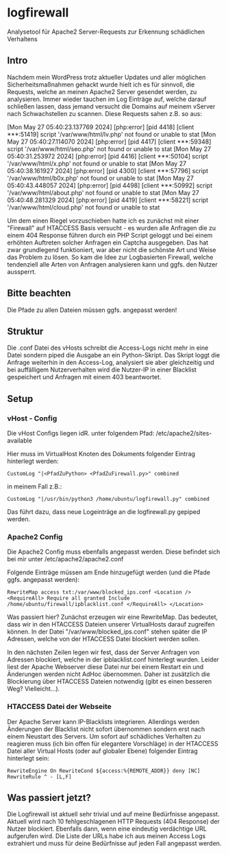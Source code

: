 # logfirewall
Analysetool für Apache2 Server-Requests zur Erkennung schädlichen Verhaltens

## Intro
Nachdem mein WordPress trotz aktueller Updates und aller möglichen Sicherheitsmaßnahmen gehackt wurde hielt ich es für sinnvoll, die Requests, welche an meinen Apache2 Server gesendet werden, zu analysieren.
Immer wieder tauchen im Log Einträge auf, welche darauf schließen lassen, dass jemand versucht die Domains auf meinem vServer nach Schwachstellen zu scannen.
Diese Requests sahen z.B. so aus:

[Mon May 27 05:40:23.137769 2024] [php:error] [pid 4418] [client ***:51419] script '/var/www/html/lv.php' not found or unable to stat
[Mon May 27 05:40:27.114070 2024] [php:error] [pid 4417] [client ***:59348] script '/var/www/html/seo.php' not found or unable to stat
[Mon May 27 05:40:31.253972 2024] [php:error] [pid 4416] [client ***:50104] script '/var/www/html/x.php' not found or unable to stat
[Mon May 27 05:40:38.161927 2024] [php:error] [pid 4300] [client ***:57796] script '/var/www/html/b0x.php' not found or unable to stat
[Mon May 27 05:40:43.448057 2024] [php:error] [pid 4498] [client ***:50992] script '/var/www/html/about.php' not found or unable to stat
[Mon May 27 05:40:48.281329 2024] [php:error] [pid 4419] [client ***:58221] script '/var/www/html/cloud.php' not found or unable to stat

Um dem einen Riegel vorzuschieben hatte ich es zunächst mit einer "Firewall" auf HTACCESS Basis versucht - es wurden alle Anfragen die zu einem 404 Response führen durch ein PHP Script geloggt und bei einem erhöhten Auftreten solcher Anfragen ein Captcha ausgegeben.
Das hat zwar grundlegend funktioniert, war aber nicht die schönste Art und Weise das Problem zu lösen.
So kam die Idee zur Logbasierten Firewall, welche tendenziell alle Arten von Anfragen analysieren kann und ggfs. den Nutzer aussperrt.

## Bitte beachten
Die Pfade zu allen Dateien müssen ggfs. angepasst werden!

## Struktur
Die .conf Datei des vHosts schreibt die Access-Logs nicht mehr in eine Datei sondern piped die Ausgabe an ein Python-Skript. Das Skript loggt die Anfrage weiterhin in den Access-Log, analysiert sie aber gleichzeitig und bei auffälligem Nutzerverhalten wird die Nutzer-IP in einer Blacklist gespeichert und Anfragen mit einem 403 beantwortet.

## Setup
### vHost - Config
Die vHost Configs liegen idR. unter folgendem Pfad:
/etc/apache2/sites-available

Hier muss im VirtualHost Knoten des Dokuments folgender Eintrag hinterlegt werden:

`
CustomLog "|<PfadZuPython> <PfadZuFirewall.py>" combined
`

in meinem Fall z.B.:

`
CustomLog "|/usr/bin/python3 /home/ubuntu/logfirewall.py" combined
`

Das führt dazu, dass neue Logeinträge an die logfirewall.py gepiped werden.

### Apache2 Config
Die Apache2 Config muss ebenfalls angepasst werden.
Diese befindet sich bei mir unter /etc/apache2/apache2.conf

Folgende Einträge müssen am Ende hinzugefügt werden (und die Pfade ggfs. angepasst werden):

`
RewriteMap access txt:/var/www/blocked_ips.conf
<Location />
   <RequireAll>
      Require all granted
      Include /home/ubuntu/firewall/ipblacklist.conf
   </RequireAll>
</Location>
`

Was passiert hier? Zunächst erzeugen wir eine RewriteMap. Das bedeutet, dass wir in den HTACCESS Dateien unserer VirtualHosts darauf zugreifen können.
In der Datei "/var/www/blocked_ips.conf" stehen später die IP Adressen, welche von der HTACCESS Datei blockiert werden sollen.

In den nächsten Zeilen legen wir fest, dass der Server Anfragen von Adressen blockiert, welche in der ipblacklist.conf hinterlegt wurden.
Leider liest der Apache Webserver diese Datei nur bei einem Restart ein und Änderungen werden nicht AdHoc übernommen.
Daher ist zusätzlich die Blockierung über HTACCESS Dateien notwendig (gibt es einen besseren Weg? Vielleicht...).

### HTACCESS Datei der Webseite
Der Apache Server kann IP-Blacklists integrieren. Allerdings werden Änderungen der Blacklist nicht sofort übernommen sondern erst nach einem Neustart des Servers. Um sofort auf schädliches Verhalten zu reagieren muss (ich bin offen für elegantere Vorschläge) in der HTACCESS Datei aller Virtual Hosts (oder auf globaler Ebene) folgender Eintrag hinterlegt sein:

`
RewriteEngine On
RewriteCond ${access:%{REMOTE_ADDR}} deny [NC]
RewriteRule ^ - [L,F]
`
## Was passiert jetzt?
Die Logfirewall ist aktuell sehr trivial und auf meine Bedürfnisse angepasst.
Aktuell wird nach 10 fehlgeschlagenen HTTP Requests (404 Response) der Nutzer blockiert.
Ebenfalls dann, wenn eine eindeutig verdächtige URL aufgerufen wird. Die Liste der URLs habe ich aus meinen Access Logs extrahiert und muss für deine Bedürfnisse auf jeden Fall angepasst werden.


